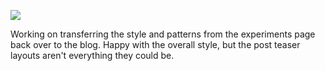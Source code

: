 ![](https://db-feed.s3.amazonaws.com/legacy/Screen_Shot_2019_05_10_at_3_30_42_PM-1557516752463.png)

Working on transferring the style and patterns from the experiments page back over to the blog. Happy with the overall style, but the post teaser layouts aren't everything they could be.
